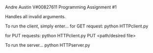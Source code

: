 Andre Austin
V#00827611
Programming Assignment #1

Handles all invalid arguments. 

To run the client, simply enter...
for GET request:
	python HTTPclient.py <URL>
	
for PUT requests:
	python HTTPclient.py PUT <URL> <path/desired file>

To run the server...
	python HTTPserver.py <port>
